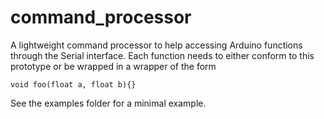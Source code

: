 # command_processor

A lightweight command processor to help accessing Arduino functions through the Serial interface. Each function needs to either conform to this prototype or be wrapped in a wrapper of the form
```
void foo(float a, float b){}
```

See the examples folder for a minimal example.
